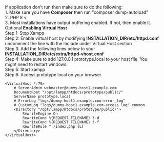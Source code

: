 If application don't run then make sure to do the following:\
    1. Make sure you have **Composer** then run "composer dump-autoload"\
    2. PHP 8 <   
    3. Most installations have output buffering enabled. If not, then enable it. \
    Optional **Enabling Virtual Host** \
    Step 1: Stop Xampp \
    Step 2: Enable virtual host by modifying **INSTALLATION_DIR/etc/httpd.conf** uncomment the line with the Include under Virtual Host section \
    Step 3: Add the following lines below to your **INSTALLATION_DIR/etc/extra/httpd-vhost.conf** \
    Step 4: Make sure to add 127.0.0.1 prototype.local to your host file. You might need to restart windows. \
    Step 5: Start xampp \
    Step 6: Access prototype.local on your browser

        
```
<VirtualHost *:79>
    # ServerAdmin webmaster@dummy-host1.example.com
    DocumentRoot "/opt/lampp/htdocs/prototype/public/"
    ServerName prototype.local
    # ErrorLog "logs/dummy-host1.example.com-error_log"
    # CustomLog "logs/dummy-host1.example.com-access_log" common
    <Directory "/opt/lampp/htdocs/prototype/public/">
        RewriteEngine On
        RewriteCond %{REQUEST_FILENAME} !-d
        RewriteCond %{REQUEST_FILENAME} !-f
        RewriteRule ^ /index.php [L]
    </Directory>
</VirtualHost>
```


    
